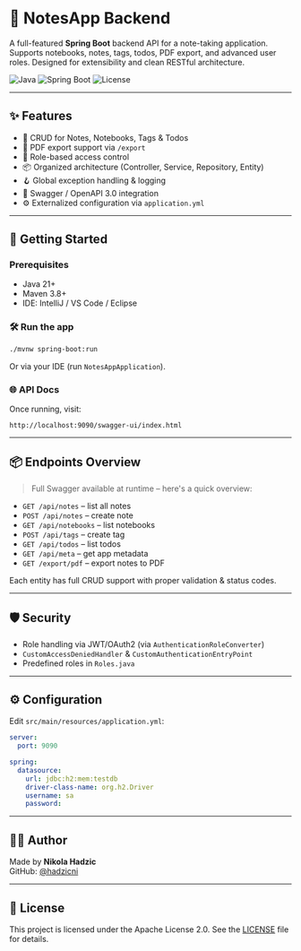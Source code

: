 # 📝 NotesApp Backend

A full-featured **Spring Boot** backend API for a note-taking application. Supports notebooks, notes, tags, todos, PDF export, and advanced user roles. Designed for extensibility and clean RESTful architecture.

![Java](https://img.shields.io/badge/Java-21-blue?logo=java)
![Spring Boot](https://img.shields.io/badge/Spring%20Boot-3.x-brightgreen?logo=springboot)
![License](https://img.shields.io/badge/license-Apache--2.0-blue)

---

## ✨ Features

- 🧾 CRUD for Notes, Notebooks, Tags & Todos
- 📄 PDF export support via `/export`
- 🔐 Role-based access control
- 📦 Organized architecture (Controller, Service, Repository, Entity)
- 🪝 Global exception handling & logging
- 🧰 Swagger / OpenAPI 3.0 integration
- ⚙️ Externalized configuration via `application.yml`

---

## 🚀 Getting Started

### Prerequisites

- Java 21+
- Maven 3.8+
- IDE: IntelliJ / VS Code / Eclipse

### 🛠️ Run the app

```bash
./mvnw spring-boot:run
```

Or via your IDE (run `NotesAppApplication`).

### 🌐 API Docs

Once running, visit:

```
http://localhost:9090/swagger-ui/index.html
```

---

## 📦 Endpoints Overview

> Full Swagger available at runtime – here's a quick overview:

- `GET /api/notes` – list all notes
- `POST /api/notes` – create note
- `GET /api/notebooks` – list notebooks
- `POST /api/tags` – create tag
- `GET /api/todos` – list todos
- `GET /api/meta` – get app metadata
- `GET /export/pdf` – export notes to PDF

Each entity has full CRUD support with proper validation & status codes.

---

## 🛡️ Security

- Role handling via JWT/OAuth2 (via `AuthenticationRoleConverter`)
- `CustomAccessDeniedHandler` & `CustomAuthenticationEntryPoint`
- Predefined roles in `Roles.java`

---

## ⚙️ Configuration

Edit `src/main/resources/application.yml`:

```yaml
server:
  port: 9090

spring:
  datasource:
    url: jdbc:h2:mem:testdb
    driver-class-name: org.h2.Driver
    username: sa
    password:
```

---

## 👨‍💻 Author

Made by **Nikola Hadzic**  
GitHub: [@hadzicni](https://github.com/hadzicni)

---

## 📄 License

This project is licensed under the Apache License 2.0. See the [LICENSE](./LICENSE) file for details.


